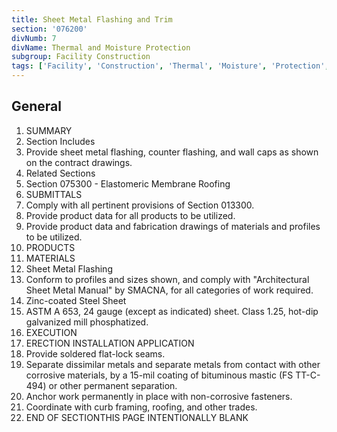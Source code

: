 ```yaml
---
title: Sheet Metal Flashing and Trim
section: '076200'
divNumb: 7
divName: Thermal and Moisture Protection
subgroup: Facility Construction
tags: ['Facility', 'Construction', 'Thermal', 'Moisture', 'Protection', 'Sheet', 'Metal', 'Flashing', 'Trim']
---
```



## General

   1. SUMMARY
   1. Section Includes
   1. Provide sheet metal flashing, counter flashing, and wall caps as shown on the contract drawings.
   1. Related Sections
   1. Section 075300 - Elastomeric Membrane Roofing
   1. SUBMITTALS
   1. Comply with all pertinent provisions of Section 013300.
   1. Provide product data for all products to be utilized.
   1. Provide product data and fabrication drawings of materials and profiles to be utilized.
   1. PRODUCTS
   1. MATERIALS
   1. Sheet Metal Flashing
   1. Conform to profiles and sizes shown, and comply with "Architectural Sheet Metal Manual" by SMACNA, for all categories of work required.
   1. Zinc-coated Steel Sheet
   1. ASTM A 653, 24 gauge (except as indicated) sheet. Class 1.25, hot-dip galvanized mill phosphatized.
   1. EXECUTION
   1. ERECTION INSTALLATION APPLICATION
   1. Provide soldered flat-lock seams.
   1. Separate dissimilar metals and separate metals from contact with other corrosive materials, by a 15-mil coating of bituminous mastic (FS TT-C-494) or other permanent separation.
   1. Anchor work permanently in place with non-corrosive fasteners.
   1. Coordinate with curb framing, roofing, and other trades.
1. END OF SECTIONTHIS PAGE INTENTIONALLY BLANK

